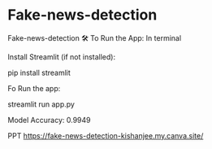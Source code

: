 # Fake-news-detection
Fake-news-detection
🛠️ To Run the App: In terminal

Install Streamlit (if not installed):

pip install streamlit

Fo Run the app:

streamlit run app.py

Model Accuracy: 0.9949

PPT https://fake-news-detection-kishanjee.my.canva.site/
